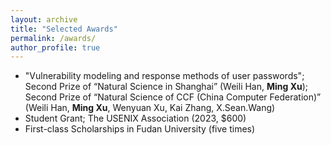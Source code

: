 ```yaml
---
layout: archive
title: "Selected Awards"
permalink: /awards/
author_profile: true
---
```


- "Vulnerability modeling and response methods of user passwords";  
  Second Prize of “Natural Science in Shanghai” (Weili Han, **Ming Xu**);  
  Second Prize of “Natural Science of CCF (China Computer Federation)” (Weili Han, **Ming Xu**, Wenyuan Xu, Kai Zhang,
X.Sean.Wang)
- Student Grant; The USENIX Association (2023, $600) 
- First-class Scholarships in Fudan University (five times)
